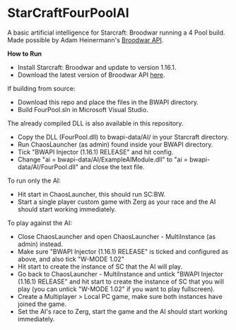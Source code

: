 # StarCraftFourPoolAI

A basic artificial intelligence for Starcraft: Broodwar running a 4 Pool build. Made possible by Adam Heinermann's [Broodwar API](https://github.com/bwapi/bwapi).

<strong>How to Run</strong>
- Install Starcraft: Broodwar and update to version 1.16.1.
- Download the latest version of Broodwar API [here](https://github.com/bwapi/bwapi).

If building from source:
- Download this repo and place the files in the BWAPI directory.
- Build FourPool.sln in Microsoft Visual Studio.

The already compiled DLL is also available in this repository.

- Copy the DLL (FourPool.dll) to bwapi-data/AI/ in your Starcraft directory.
- Run ChaosLauncher (as admin) found inside your BWAPI directory.
- Tick "BWAPI Injector (1.16.1) RELEASE" and hit config.
- Change "ai = bwapi-data/AI/ExampleAIModule.dll" to "ai = bwapi-data/AI/FourPool.dll" and close the text file.

To run only the AI:
- Hit start in ChaosLauncher, this should run SC:BW.
- Start a single player custom game with Zerg as your race and the AI should start working immediately.

To play against the AI:
- Close ChaosLauncher and open ChaosLauncher - MultiInstance (as admin) instead.
- Make sure "BWAPI Injector (1.16.1) RELEASE" is ticked and configured as above, and also tick "W-MODE 1.02"
- Hit start to create the instance of SC that the AI will play.
- Go back to ChaosLauncher - MultiInstance and untick "BWAPI Injector (1.16.1) RELEASE" and hit start to create the instance of SC that you will play (you can untick "W-MODE 1.02" if you want to play fullscreen).
- Create a Multiplayer > Local PC game, make sure both instances have joined the game.
- Set the AI's race to Zerg, start the game and the AI should start working immediately.
